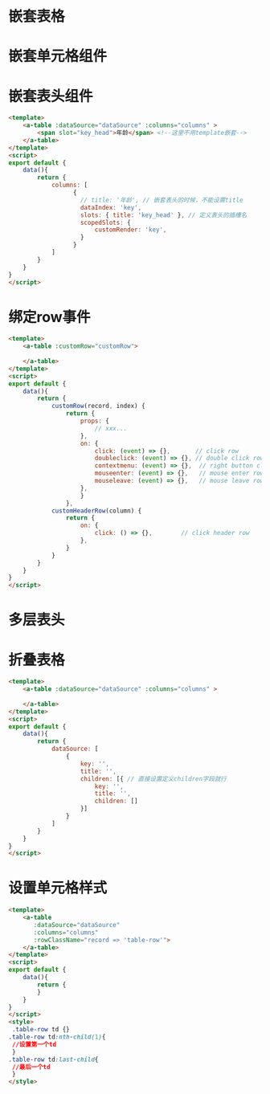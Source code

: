 # 嵌套表格

# 嵌套单元格组件
<template>
    <a-table :dataSource="dataSource" :columns="columns" >
        <template slot="age" slot-scope="text, record, index">
            <a>{{ text + record.age + index}}</a> <!--text:单元格文本, record: 行数据, index: 行下标-->
        </template>
    </a-table>
</template>
<script>
export default {
    data(){
        return {
            columns: [
                {
                    title: '年龄',
                    dataIndex: 'age',
                    scopedSlots: { customRender: 'age' } // 关键步骤
                }
            ]
        }
    }
}
</script>

# 嵌套表头组件
``` html
<template>
    <a-table :dataSource="dataSource" :columns="columns" >
        <span slot="key_head">年龄</span> <!--这里不用template嵌套-->
    </a-table>
</template>
<script>
export default {
    data(){
        return {
            columns: [
                  {
                    // title: '年龄', // 嵌套表头的时候，不能设置title
                    dataIndex: 'key',
                    slots: { title: 'key_head' }, // 定义表头的插槽名
                    scopedSlots: { 
                        customRender: 'key',
                    }
                  }
            ]
        }
    }
}
</script>
```

# 绑定row事件

``` html
<template>
    <a-table :customRow="customRow">
    
    </a-table>
</template>
<script>
export default {
    data(){
        return {
            customRow(record, index) {
                return {
                    props: {
                        // xxx...
                    },
                    on: {
                        click: (event) => {},       // click row
                        doubleclick: (event) => {}, // double click row
                        contextmenu: (event) => {},  // right button click row
                        mouseenter: (event) => {},   // mouse enter row
                        mouseleave: (event) => {},   // mouse leave row
                    },
                    }
                },
            customHeaderRow(column) {
                return {
                    on: {
                        click: () => {},        // click header row
                    },
                }
            }
        }
    }
}
</script>
```
# 多层表头

# 折叠表格
``` html
<template>
    <a-table :dataSource="dataSource" :columns="columns" >
    
    </a-table>
</template>
<script>
export default {
    data(){
        return {
            dataSource: [
                {
                    key: '',
                    title: '',
                    children: [{ // 直接设置定义children字段就行
                        key: '',
                        title: '',
                        children: []
                    }]
                }
            ]
        }
    }
}
</script>
```

# 设置单元格样式
``` html
<template>
    <a-table 
       :dataSource="dataSource" 
       :columns="columns" 
       :rowClassName="record => 'table-row'">
    </a-table>
</template>
<script>
export default {
    data(){
        return {
        }
    }
}
</script>
<style>
 .table-row td {}
.table-row td:nth-child(1){
 //设置第一个td
 }
.table-row td:last-child{
 //最后一个td
 }
</style>
```


